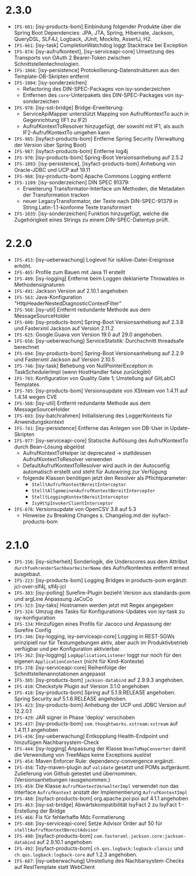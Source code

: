# 2.3.0
- `IFS-601`: [isy-products-bom] Einbindung folgender Produkte über die Spring Boot Dependencies: JPA, JTA, Spring, Hibernate, Jackson, QueryDSL, SLF4J, Logback, JUnit, Mockito, AssertJ, H2.
- `IFS-661`: [isy-task] CompletionWatchdog loggt Stacktrace bei Exception
- `IFS-874`: [isy-aufrufkontext], [isy-serviceapi-core] Umsetzung des Transports von OAuth 2 Bearer-Token zwischen Schnittstellentechnologien.
- `IFS-1066`: [isy-persistence] Protokollierung-Datenstrukturen aus den Template-DB-Skripten entfernt
- `IFS-1004`: [isy-sonderzeichen]
    + Refactoring des DIN-SPEC-Packages von isy-sonderzeichen
    + Entfernen des `core`-Unterpakets des DIN-SPEC-Packages von isy-sonderzeichen
- `IFS-978`: [isy-sst-bridge] Bridge-Erweiterung:
    * ServiceApiMapper unterstützt Mapping von AufrufKontextTo auch in Gegenrichtung (IF1 zu IF2)
    * AufrufKontextToResolver hinzugefügt, der sowohl mit IF1, als auch IF2-AufrufKontextTo umgehen kann
- `IFS-985`: [isyfact-products-bom] Entferne Spring Security (Verwaltung der Version über Spring Boot)
- `IFS-987`: [isyfact-products-bom] Entferne log4j
- `IFS-970`: [isy-products-bom] Spring-Boot Versionsanhebung auf 2.5.2
- `IFS-1093`: [isy-persistence], [isyfact-products-bom] Anhebung von Oracle-JDBC und UCP auf 19.11
- `IFS-988`: [isy-products-bom] Apache Commons Logging entfernt
- `IFS-1109`: [isy-sonderzeichen] DIN SPEC 91379:
    * Erweiterung Transformator-Interface um Methoden, die Metadaten der Transformation tracken
    * neuer LegacyTransformator, der Texte nach DIN-SPEC-91379 in String.Latin-1.1-konforme Texte transformiert
- `IFS-1035`: [isy-sonderzeichen] Funktion hinzugefügt, welche die Zugehörigkeit eines Strings zu einem DIN-SPEC-Datentyp prüft.

# 2.2.0
- `IFS-453`: [isy-ueberwachung] Loglevel für isAlive-Datei-Ereignisse erhöht.
- `IFS-465`: Profile zum Bauen mit Java 11 erstellt
- `IFS-489`: [isy-logging] Entferne beim Loggen deklarierte Throwables in Methodensignaturen
- `IFS-491`: Jackson Version auf 2.10.1 angehoben
- `IFS-563`: Java-Konfiguration "HttpHeaderNestedDiagnosticContextFilter"
- `IFS-568`: [isy-util] Entfernt redundante Methode aus dem MessageSourceHolder
- `IFS-600`: [isy-products-bom] Spring-Boot Versionsanhebung auf 2.3.8 und Fasterxml Jackson auf Version 2.11.2
- `IFS-625`: Google.Guava von Version 19.0 auf 29.0 angehoben.
- `IFS-656`: [isy-ueberwachung] ServiceStatstik: Durchschnitt threadsafe berechnet
- `IFS-694`: [isy-products-bom] Spring-Boot Versionsanhebung auf 2.2.9 und Fasterxml Jackson auf Version 2.10.5
- `IFS-746`: [isy-task] Behebung von NullPointerException in TaskSchedulerImpl (wenn HostHandler false zurückgibt)
- `IFS-783`: Konfiguration von Quality Gate 1; Umstellung auf GitLabCI Templates
- `IFS-785`: [isy-products-bom] Versionsupdate von XStream von 1.4.11 auf 1.4.14 wegen CVE
- `IFS-568`: [isy-util] Entfernt redundante Methode aus dem MessageSourceHolder
- `IFS-693`: [isy-batchrahmen] Initialisierung des LoggerKontexts für Anwendungskontext
- `IFS-741`: [isy-persistence] Entferne das Anlegen von DB-User in Update-Skripten
- `IFS-977`: [isy-serviceapi-core] Statische Auflösung des AufrufKontextTo durch Bean-Lösung abgelöst
    * AufrufKontextToHelper ist deprecated -> stattdessen AufrufKontextToResolver verwenden
    * DefaultAufrufKontextToResolver wird auch in der Autoconfig automatisch erstellt und steht für Autowiring zur Verfügung
    * folgende Klassen benötigen jetzt den Resolver als Pflichtparameter:
        * `StelltAufrufKontextBereitInterceptor`
        * `StelltAllgemeinenAufrufKontextBereitInterceptor`
        * `StelltLoggingKontextBereitInterceptor`
        * `IsyHttpInvokerClientInterceptor`
- `IFS-676`: Versionsupdate von OpenCSV 3.8 auf 5.3
    * Hinweise zu Breaking Changes s. Changelog.md der isyfact-products-bom

# 2.1.0
- `IFS-156`: [isy-sicherheit] Sonderlogik, die Underscores aus dem Attribut `durchfuehrenderSachbearbeiterName` des Aufrufkontextes entfernt erneut ausgebaut.
- `IFS-223`: [isy-products-bom] Logging Bridges in products-pom ergänzt: jcl-over-slf4j, slf4j-jcl
- `IFS-303`: [isy-polling] Surefire-Plugin bezieht Version aus standards-pom und argLine Anpassung JaCoCo
- `IFS-323`: [isy-taks] Hostnamen werden jetzt mit Regex angegeben
- `IFS-324`: Umzug des Tasks für Konfigurations-Updates von isy-task zu isy-konfiguration
- `IFS-334`: Hinzufügen eines Profils für Jacoco und Anpassung der Surefire Config
- `IFS-346`: [isy-logging, isy-serviceapi-core] Logging in REST-SGWs prinzipiell nur für Testumgebungen aktiv, aber auch im Produktivbetrieb verfügbar und per Konfiguration aktivierbar.
- `IFS-362`: [isy-logging] `LogApplicationListener` loggt nur noch für den eigenen `ApplicationContext` (nicht für Kind-Kontexte)
- `IFS-378`: [isy-serviceapi-core] Reihenfolge der Schnittstellenannotationen angepasst
- `IFS-385`: [isy-products-bom] `jackson-databind` auf 2.9.9.3 angehoben.
- `IFS-410`: Checkstyle Plugin auf Version 3.1.0 angehoben
- `IFS-418`: [isy-products-bom] Spring auf 5.1.9.RELEASE angehoben. Spring Security auf 5.1.6.RELEASE angehoben.
- `IFS-423`: [isy-products-bom] Anhebung der UCP und JDBC Version auf 12.2.0.1
- `IFS-429`: JAR signer in Phase 'deploy' verschoben
- `IFS-437`: [isy-products-bom] `com.thoughtworks.xstream:xstream` auf 1.4.11.1 angehoben
- `IFS-436`: [isy-ueberwachung] Entkopplung Health-Endpoint und hinzufügen Nachbarsystem-Check
- `IFS-444`: [isy-logging] Anpassung der Klasse `BeanToMapConverter` damit die Verwendung von TreeMaps keine Exceptions auslöst 
- `IFS-454`: Maven Enforcer Rule: dependency-convergence ergänzt.
- `IFS-458`: Tidy-maven-plugin auf `validate` gesetzt und POMs aufgeräumt. Zulieferung von Github getestet und übernommen. (Versionsanhebungen rausgenommen.)
- `IFS-459`: Die Klasse `AufrufKontextVerwalterImpl` verwendet nun das Interface `AufrufKontext` anstatt der Implementierung `AufrufKontextImpl`
- `IFS-460`: [isyfact-products-bom] org.apache.poi:poi auf 4.1.1 angehoben
- `IFS-463`: [isy-sst-bridge] Abwärtskompatibilität IsyFact 2 zu IsyFact 1 - Erstellung der Bridge
- `IFS-466`: Fix für fehlerhafte Mdc Formatierung
- `IFS-488`: [isy-serviceapi-core] Setze Advisor Order auf 50 für `stelltAufrufKontextBereitAdvisor`
- `IFS-490`: [isyfact-products-bom] `com.fasterxml.jackson.core:jackson-databind` auf 2.9.10.1 angehoben
- `IFS-492`: [isyfact-products-bom] `ch.qos.logback:logback-classic` und `ch.qos.logback:logback-core` auf 1.2.3 angehoben.
- `IFS-687`: [isy-ueberwachung] Umstellung des Nachbarsystem-Checks auf RestTemplate statt WebClient
